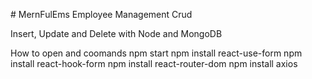 

<html>
<head>

</head>
<body>
 
<p> # MernFulEms Employee Management Crud </p>
<p>
Insert, Update and Delete with Node and MongoDB
</p>
<p>
How to open  and coomands
npm start
npm install react-use-form
npm install react-hook-form 
npm install react-router-dom
npm install axios

</p>


</body>

</html>
